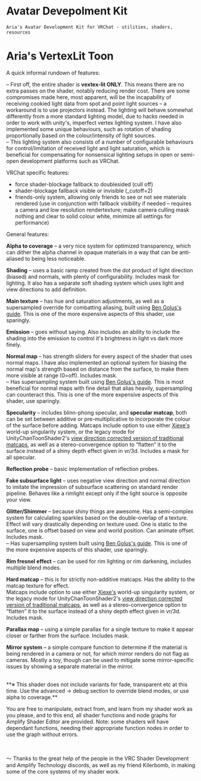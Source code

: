 # Avatar Devepolment Kit
	Aria's Avatar Development Kit for VRChat - utilities, shaders, resources


# Aria's VertexLit Toon
A quick informal rundown of features:

– First off, the entire shader is **vextex-lit ONLY**.  This means there are no extra passes on the shader, notably reducing render cost.
There are some compromises made here, most apparent, will be the incapability of receiving cookied light data from spot and point light sources – a workaround is to use projectors instead.  The lighting will behave somewhat differently from a more standard lighting model, due to hacks needed in order to work with unity's, imperfect vertex lighting system.  I have also implemented some unique behaviours, such as rotation of shading proportionally based on the colour/intensity of light sources.\
– This lighting system also consists of a number of configurable behaviours for control/limitation of received light and light saturation, which is beneficial for compensating for nonsensical lighting setups in open or semi-open development platforms such as VRChat.

VRChat specific features:
- force shader-blockage fallback to doublesided (cull off)
- shader-blockage fallback visible or invisible (_cutoff=2)
- friends-only system, allowing only friends to see or not see materials rendered (use in conjunction with fallback visibility if needed – requires a camera and low resolution rendertexture; make camera culling mask nothing and clear to solid colour white, minimize all settings for performance)


General features:

**Alpha to coverage** – a very nice system for optimized transparency, which can dither the alpha channel in opaque materials in a way that can be anti-aliased to being less noticeable.

**Shading** – uses a basic ramp created from the dot product of light direction (biased) and normals, with plenty of configurability.  Includes mask for lighting.  It also has a separate soft shading system which uses light and view directions to add definition.

**Main texture** – has hue and saturation adjustments, as well as a supersampled override for combatting aliasing, built using [Ben Golus's guide](https://bgolus.medium.com/sharper-mipmapping-using-shader-based-supersampling-ed7aadb47bec).  This is one of the more expensive aspects of this shader, use sparingly.

**Emission** – goes without saying. Also includes an ability to include the shading into the emission to control it's brightness in light vs dark more finely.

**Normal map** – has strength sliders for every aspect of the shader that uses normal maps.  I have also implemented an optional system for biasing the normal map's strength based on distance from the surface, to make them more visible at range (0=off).  Includes mask.\
– Has supersampling system built using [Ben Golus's guide](https://bgolus.medium.com/sharper-mipmapping-using-shader-based-supersampling-ed7aadb47bec).  This is most beneficial for normal maps with fine detail that alias heavily, supersampling can counteract this.  This is one of the more expensive aspects of this shader, use sparingly.

**Specularity** – includes blinn-phong specular, and **specular matcap**, both can be set between additive or pre-multiplicative to incorporate the colour of the surface before adding.  Matcaps include option to use either [Xiexe's](https://github.com/Xiexe) world-up singularity system, or the legacy mode for UnityChanToonShader2's [view direction corrected version of traditional matcaps](https://twitter.com/kanihira/status/1061448868221480960), as well as a stereo-convergence option to “flatten” it to the surface instead of a shiny depth effect given in vr/3d.  Includes a mask for all specular.

**Reflection probe** – basic implementation of reflection probes.

**Fake subsurface light** – uses negative view direction and normal direction to imitate the impression of subsurface scattering on standard render pipeline.  Behaves like a rimlight except only if the light source is opposite your view.

**Glitter/Shimmer** – because shiny things are awesome.  Has a semi-complex system for calculating sparkles based on the double-overlap of a texture.  Effect will vary drastically depending on texture used.  One is static to the surface, one is offset based on view and world position.  Can animate offset.  Includes mask.\
– Has supersampling system built using [Ben Golus's guide](https://bgolus.medium.com/sharper-mipmapping-using-shader-based-supersampling-ed7aadb47bec).  This is one of the more expensive aspects of this shader, use sparingly.

**Rim fresnel effect** – can be used for rim lighting or rim darkening, includes multiple blend modes.

**Hard matcap** – this is for strictly non-additive matcaps.  Has the ability to the matcap texture for effect.\
Matcaps include option to use either [Xiexe's](https://github.com/Xiexe) world-up singularity system, or the legacy mode for UnityChanToonShader2's [view direction corrected version of traditional matcaps](https://twitter.com/kanihira/status/1061448868221480960), as well as a stereo-convergence option to “flatten” it to the surface instead of a shiny depth effect given in vr/3d.  Includes mask.

**Parallax map** – using a simple parallax for a single texture to make it appear closer or farther from the surface. Includes mask.

**Mirror system** – a simple compare function to determine if the material is being rendered in a camera or not, for which mirror renders do not flag as cameras.  Mostly a toy, though can be used to mitigate some mirror-specific issues by showing a separate material in the mirror.

<br />
**※ This shader does not include variants for fade, transparent etc at this time.  Use the advanced → debug section to override blend modes, or use alpha to coverage.**

<br />

You are free to manipulate, extract from, and learn from my shader work as you please, and to this end, all shader functions and node graphs for Amplify Shader Editor are provided.  Note: some shaders will have dependant functions, needing their appropriate function nodes in order to use the graph without errors.

<br />

～
Thanks to the great help of the people in the VRC Shader Development and Amplify Technology discords, as well as my friend Kilerbomb, in making some of the core systems of my shader work.
